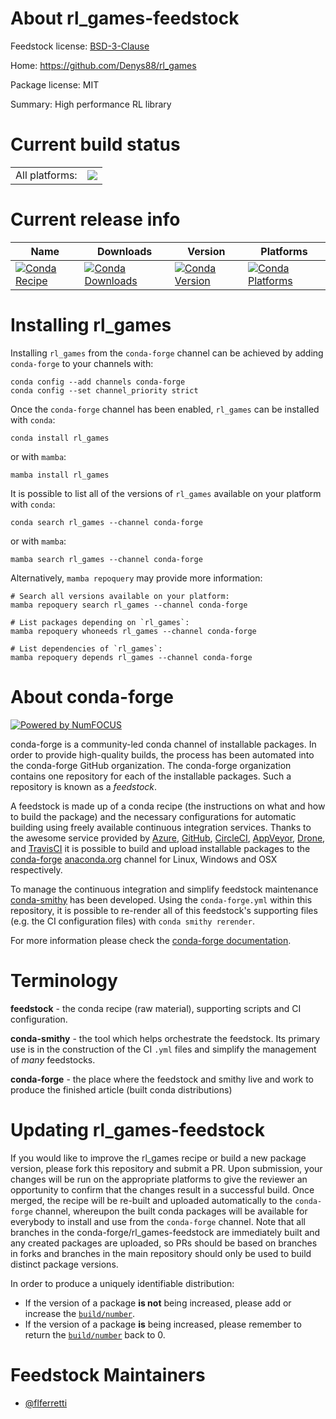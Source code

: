 About rl_games-feedstock
========================

Feedstock license: [BSD-3-Clause](https://github.com/conda-forge/rl_games-feedstock/blob/main/LICENSE.txt)

Home: https://github.com/Denys88/rl_games

Package license: MIT

Summary: High performance RL library

Current build status
====================


<table><tr><td>All platforms:</td>
    <td>
      <a href="https://dev.azure.com/conda-forge/feedstock-builds/_build/latest?definitionId=21767&branchName=main">
        <img src="https://dev.azure.com/conda-forge/feedstock-builds/_apis/build/status/rl_games-feedstock?branchName=main">
      </a>
    </td>
  </tr>
</table>

Current release info
====================

| Name | Downloads | Version | Platforms |
| --- | --- | --- | --- |
| [![Conda Recipe](https://img.shields.io/badge/recipe-rl_games-green.svg)](https://anaconda.org/conda-forge/rl_games) | [![Conda Downloads](https://img.shields.io/conda/dn/conda-forge/rl_games.svg)](https://anaconda.org/conda-forge/rl_games) | [![Conda Version](https://img.shields.io/conda/vn/conda-forge/rl_games.svg)](https://anaconda.org/conda-forge/rl_games) | [![Conda Platforms](https://img.shields.io/conda/pn/conda-forge/rl_games.svg)](https://anaconda.org/conda-forge/rl_games) |

Installing rl_games
===================

Installing `rl_games` from the `conda-forge` channel can be achieved by adding `conda-forge` to your channels with:

```
conda config --add channels conda-forge
conda config --set channel_priority strict
```

Once the `conda-forge` channel has been enabled, `rl_games` can be installed with `conda`:

```
conda install rl_games
```

or with `mamba`:

```
mamba install rl_games
```

It is possible to list all of the versions of `rl_games` available on your platform with `conda`:

```
conda search rl_games --channel conda-forge
```

or with `mamba`:

```
mamba search rl_games --channel conda-forge
```

Alternatively, `mamba repoquery` may provide more information:

```
# Search all versions available on your platform:
mamba repoquery search rl_games --channel conda-forge

# List packages depending on `rl_games`:
mamba repoquery whoneeds rl_games --channel conda-forge

# List dependencies of `rl_games`:
mamba repoquery depends rl_games --channel conda-forge
```


About conda-forge
=================

[![Powered by
NumFOCUS](https://img.shields.io/badge/powered%20by-NumFOCUS-orange.svg?style=flat&colorA=E1523D&colorB=007D8A)](https://numfocus.org)

conda-forge is a community-led conda channel of installable packages.
In order to provide high-quality builds, the process has been automated into the
conda-forge GitHub organization. The conda-forge organization contains one repository
for each of the installable packages. Such a repository is known as a *feedstock*.

A feedstock is made up of a conda recipe (the instructions on what and how to build
the package) and the necessary configurations for automatic building using freely
available continuous integration services. Thanks to the awesome service provided by
[Azure](https://azure.microsoft.com/en-us/services/devops/), [GitHub](https://github.com/),
[CircleCI](https://circleci.com/), [AppVeyor](https://www.appveyor.com/),
[Drone](https://cloud.drone.io/welcome), and [TravisCI](https://travis-ci.com/)
it is possible to build and upload installable packages to the
[conda-forge](https://anaconda.org/conda-forge) [anaconda.org](https://anaconda.org/)
channel for Linux, Windows and OSX respectively.

To manage the continuous integration and simplify feedstock maintenance
[conda-smithy](https://github.com/conda-forge/conda-smithy) has been developed.
Using the ``conda-forge.yml`` within this repository, it is possible to re-render all of
this feedstock's supporting files (e.g. the CI configuration files) with ``conda smithy rerender``.

For more information please check the [conda-forge documentation](https://conda-forge.org/docs/).

Terminology
===========

**feedstock** - the conda recipe (raw material), supporting scripts and CI configuration.

**conda-smithy** - the tool which helps orchestrate the feedstock.
                   Its primary use is in the construction of the CI ``.yml`` files
                   and simplify the management of *many* feedstocks.

**conda-forge** - the place where the feedstock and smithy live and work to
                  produce the finished article (built conda distributions)


Updating rl_games-feedstock
===========================

If you would like to improve the rl_games recipe or build a new
package version, please fork this repository and submit a PR. Upon submission,
your changes will be run on the appropriate platforms to give the reviewer an
opportunity to confirm that the changes result in a successful build. Once
merged, the recipe will be re-built and uploaded automatically to the
`conda-forge` channel, whereupon the built conda packages will be available for
everybody to install and use from the `conda-forge` channel.
Note that all branches in the conda-forge/rl_games-feedstock are
immediately built and any created packages are uploaded, so PRs should be based
on branches in forks and branches in the main repository should only be used to
build distinct package versions.

In order to produce a uniquely identifiable distribution:
 * If the version of a package **is not** being increased, please add or increase
   the [``build/number``](https://docs.conda.io/projects/conda-build/en/latest/resources/define-metadata.html#build-number-and-string).
 * If the version of a package **is** being increased, please remember to return
   the [``build/number``](https://docs.conda.io/projects/conda-build/en/latest/resources/define-metadata.html#build-number-and-string)
   back to 0.

Feedstock Maintainers
=====================

* [@flferretti](https://github.com/flferretti/)

